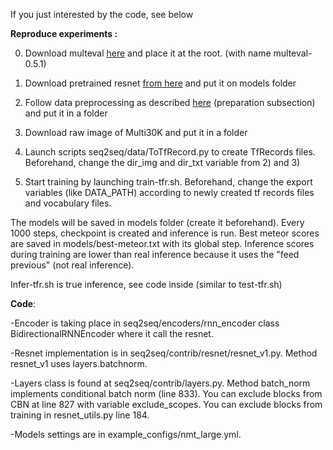 If you just interested by the code, see below

**Reproduce experiments :**

0) Download multeval [here](https://github.com/jhclark/multeval) and place it at the root. (with name multeval-0.5.1)

1) Download pretrained resnet [from here](https://github.com/tensorflow/models/tree/master/research/slim) and put it on models folder

2) Follow data preprocessing as described [here](https://github.com/lium-lst/wmt17-mmt) (preparation subsection) and put it in a folder

3) Download raw image of Multi30K and put it in a folder 

4) Launch scripts seq2seq/data/ToTfRecord.py to create TfRecords files. Beforehand, change the dir_img and dir_txt variable from 2) and 3)

5) Start training by launching train-tfr.sh. Beforehand, change the export variables (like DATA_PATH) according to newly created tf records files and vocabulary files.

The models will be saved in models folder (create it beforehand).
Every 1000 steps, checkpoint is created and inference is run. Best meteor scores are saved in models/best-meteor.txt with its global step.
Inference scores during training are lower than real inference because it uses the "feed previous" (not real inference).

Infer-tfr.sh is true inference, see code inside (similar to test-tfr.sh)

**Code**:

-Encoder is taking place in seq2seq/encoders/rnn_encoder class BidirectionalRNNEncoder where it call the resnet.

-Resnet implementation is in seq2seq/contrib/resnet/resnet_v1.py. Method resnet_v1 uses layers.batchnorm.

-Layers class is found at seq2seq/contrib/layers.py. Method batch_norm implements conditional batch norm (line 833). You can exclude blocks from CBN at line 827 with variable exclude_scopes. You can exclude blocks from training in resnet_utils.py line 184.

-Models settings are in example_configs/nmt_large.yml.







